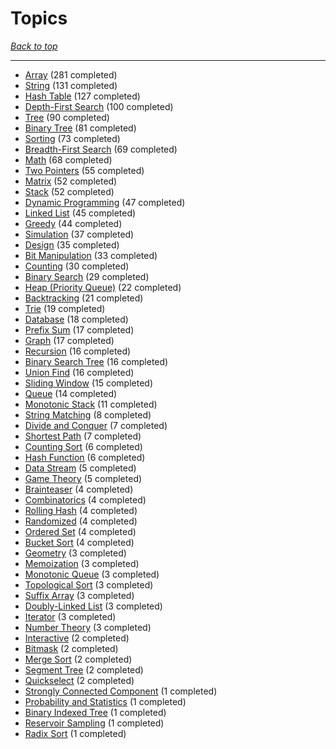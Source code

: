 # Topics

*[Back to top](<../README.md>)*

------

- [Array](<by_topic/Array.md>) (281 completed)
- [String](<by_topic/String.md>) (131 completed)
- [Hash Table](<by_topic/Hash Table.md>) (127 completed)
- [Depth-First Search](<by_topic/Depth-First Search.md>) (100 completed)
- [Tree](<by_topic/Tree.md>) (90 completed)
- [Binary Tree](<by_topic/Binary Tree.md>) (81 completed)
- [Sorting](<by_topic/Sorting.md>) (73 completed)
- [Breadth-First Search](<by_topic/Breadth-First Search.md>) (69 completed)
- [Math](<by_topic/Math.md>) (68 completed)
- [Two Pointers](<by_topic/Two Pointers.md>) (55 completed)
- [Matrix](<by_topic/Matrix.md>) (52 completed)
- [Stack](<by_topic/Stack.md>) (52 completed)
- [Dynamic Programming](<by_topic/Dynamic Programming.md>) (47 completed)
- [Linked List](<by_topic/Linked List.md>) (45 completed)
- [Greedy](<by_topic/Greedy.md>) (44 completed)
- [Simulation](<by_topic/Simulation.md>) (37 completed)
- [Design](<by_topic/Design.md>) (35 completed)
- [Bit Manipulation](<by_topic/Bit Manipulation.md>) (33 completed)
- [Counting](<by_topic/Counting.md>) (30 completed)
- [Binary Search](<by_topic/Binary Search.md>) (29 completed)
- [Heap (Priority Queue)](<by_topic/Heap (Priority Queue).md>) (22 completed)
- [Backtracking](<by_topic/Backtracking.md>) (21 completed)
- [Trie](<by_topic/Trie.md>) (19 completed)
- [Database](<by_topic/Database.md>) (18 completed)
- [Prefix Sum](<by_topic/Prefix Sum.md>) (17 completed)
- [Graph](<by_topic/Graph.md>) (17 completed)
- [Recursion](<by_topic/Recursion.md>) (16 completed)
- [Binary Search Tree](<by_topic/Binary Search Tree.md>) (16 completed)
- [Union Find](<by_topic/Union Find.md>) (16 completed)
- [Sliding Window](<by_topic/Sliding Window.md>) (15 completed)
- [Queue](<by_topic/Queue.md>) (14 completed)
- [Monotonic Stack](<by_topic/Monotonic Stack.md>) (11 completed)
- [String Matching](<by_topic/String Matching.md>) (8 completed)
- [Divide and Conquer](<by_topic/Divide and Conquer.md>) (7 completed)
- [Shortest Path](<by_topic/Shortest Path.md>) (7 completed)
- [Counting Sort](<by_topic/Counting Sort.md>) (6 completed)
- [Hash Function](<by_topic/Hash Function.md>) (6 completed)
- [Data Stream](<by_topic/Data Stream.md>) (5 completed)
- [Game Theory](<by_topic/Game Theory.md>) (5 completed)
- [Brainteaser](<by_topic/Brainteaser.md>) (4 completed)
- [Combinatorics](<by_topic/Combinatorics.md>) (4 completed)
- [Rolling Hash](<by_topic/Rolling Hash.md>) (4 completed)
- [Randomized](<by_topic/Randomized.md>) (4 completed)
- [Ordered Set](<by_topic/Ordered Set.md>) (4 completed)
- [Bucket Sort](<by_topic/Bucket Sort.md>) (4 completed)
- [Geometry](<by_topic/Geometry.md>) (3 completed)
- [Memoization](<by_topic/Memoization.md>) (3 completed)
- [Monotonic Queue](<by_topic/Monotonic Queue.md>) (3 completed)
- [Topological Sort](<by_topic/Topological Sort.md>) (3 completed)
- [Suffix Array](<by_topic/Suffix Array.md>) (3 completed)
- [Doubly-Linked List](<by_topic/Doubly-Linked List.md>) (3 completed)
- [Iterator](<by_topic/Iterator.md>) (3 completed)
- [Number Theory](<by_topic/Number Theory.md>) (3 completed)
- [Interactive](<by_topic/Interactive.md>) (2 completed)
- [Bitmask](<by_topic/Bitmask.md>) (2 completed)
- [Merge Sort](<by_topic/Merge Sort.md>) (2 completed)
- [Segment Tree](<by_topic/Segment Tree.md>) (2 completed)
- [Quickselect](<by_topic/Quickselect.md>) (2 completed)
- [Strongly Connected Component](<by_topic/Strongly Connected Component.md>) (1 completed)
- [Probability and Statistics](<by_topic/Probability and Statistics.md>) (1 completed)
- [Binary Indexed Tree](<by_topic/Binary Indexed Tree.md>) (1 completed)
- [Reservoir Sampling](<by_topic/Reservoir Sampling.md>) (1 completed)
- [Radix Sort](<by_topic/Radix Sort.md>) (1 completed)
